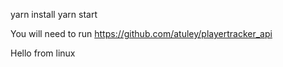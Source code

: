 yarn install
yarn start

You will need to run https://github.com/atuley/playertracker_api

Hello from linux
